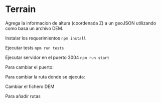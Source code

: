 Terrain
=======

Agrega la informacion de altura (coordenada Z) a un geoJSON utilizando como basa un archivo DEM.

Instalar los requerimientos 
```npm install```

Ejecutar tests
```npm run tests```

Ejecutar servidor en el puerto 3004
```npm run start```

Para cambiar el puerto:

Para cambiar la ruta donde se ejecuta:

Cambiar el fichero DEM

Para añadir rutas
